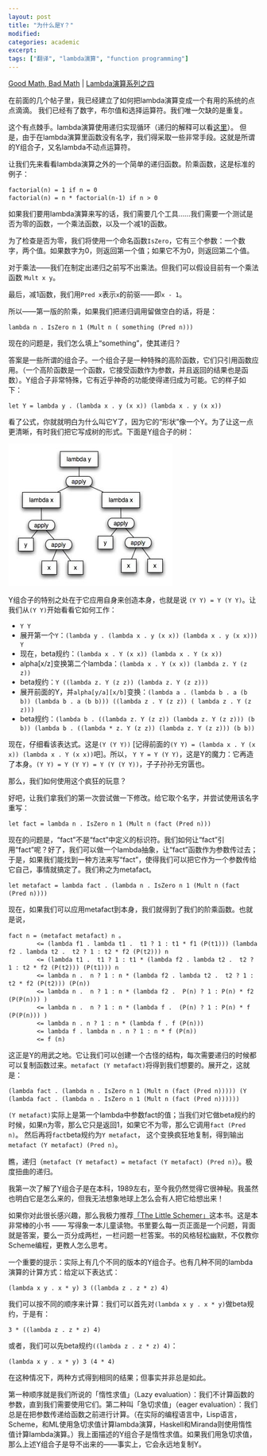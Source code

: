 ```yaml
---
layout: post
title: "为什么是Y？"
modified:
categories: academic
excerpt:
tags: ["翻译", "lambda演算", "function programming"]
---
```


[Good Math, Bad Math][1] | [Lambda演算系列之四][lc4]

在前面的几个帖子里，我已经建立了如何把lambda演算变成一个有用的系统的点点滴滴。 我们已经有了数字，布尔值和选择运算符。我们唯一欠缺的是重复。 

这个有点棘手。lambda演算使用递归实现循环（递归的解释可以看[这里][rec]）。 但是，由于在lambda演算里函数没有名字，我们得采取一些非常手段。这就是所谓的Y组合子，又名lambda不动点运算符。

让我们先来看看lambda演算之外的一个简单的递归函数。阶乘函数，这是标准的例子： 

    factorial(n) = 1 if n = 0 
    factorial(n) = n * factorial(n-1) if n > 0 

如果我们要用lambda演算来写的话，我们需要几个工具……我们需要一个测试是否为零的函数，一个乘法函数，以及一个减1的函数。 

为了检查是否为零，我们将使用一个命名函数`IsZero`，它有三个参数：一个数字，两个值。如果数字为0，则返回第一个值；如果它不为0，则返回第二个值。 

对于乘法——我们在制定出递归之前写不出乘法。但我们可以假设目前有一个乘法函数 `Mult x y`。 

最后，减1函数，我们用`Pred x`表示`x`的前驱——即`x - 1`。 

所以——第一版的阶乘，如果我们把递归调用留做空白的话，将是： 

    lambda n . IsZero n 1 (Mult n ( something (Pred n))) 

现在的问题是，我们怎么填上“something”，使其递归？ 

答案是一些所谓的组合子。一个组合子是一种特殊的高阶函数，它们只引用函数应用。（一个高阶函数是一个函数，它接受函数作为参数，并且返回的结果也是函数）。Y组合子非常特殊，它有近乎神奇的功能使得递归成为可能。它的样子如下： 

    let Y = lambda y . (lambda x . y (x x)) (lambda x . y (x x)) 

看了公式，你就就明白为什么叫它Y了，因为它的“形状”像一个Y。为了让这一点更清晰，有时我们把它写成树的形式。下面是Y组合子的树： 

![y-combinator](/images/y.jpg)

Y组合子的特别之处在于它应用自身来创造本身，也就是说 `(Y Y) = Y (Y Y)`。让我们从`(Y Y)`开始看看它如何工作：

* `Y Y` 
* 展开第一个`Y`：`(lambda y . (lambda x . y (x x)) (lambda x . y (x x))) Y` 
* 现在，beta规约：`(lambda x . Y (x x)) (lambda x . Y (x x))` 
* alpha[x/z]变换第二个lambda：`(lambda x . Y (x x)) (lambda z. Y (z z))` 
* beta规约：`Y ((lambda z. Y (z z)) (lambda z. Y (z z))) `
* 展开前面的Y，并`alpha[y/a][x/b]`变换：`(lambda a . (lambda b . a (b b)) (lambda b . a (b b))) ((lambda z . Y (z z)) ( lambda z . Y (z z)))` 
* beta规约：`(lambda b . ((lambda z. Y (z z)) (lambda z. Y (z z))) (b b)) (lambda b . ((lambda * z. Y (z z)) (lambda z. Y (z z))) (b b))` 

现在，仔细看该表达式。这是`(Y (Y Y))` [记得前面的`(Y Y) = (lambda x . Y (x x)) (lambda x . Y (x x))`吧]。所以， `Y Y = Y (Y Y)`，这是Y的魔力：它再造了本身。`(Y Y) = Y (Y Y) = Y (Y (Y Y))`，子子孙孙无穷匮也。 

那么，我们如何使用这个疯狂的玩意？ 

好吧，让我们拿我们的第一次尝试做一下修改。给它取个名字，并尝试使用该名字重写： 

    let fact = lambda n . IsZero n 1 (Mult n (fact (Pred n))) 

现在的问题是，“fact”不是“fact”中定义的标识符。我们如何让“fact”引用“fact”呢？好了，我们可以做一个lambda抽象，让“fact”函数作为参数传过去；于是，如果我们能找到一种方法来写“fact”，使得我们可以把它作为一个参数传给它自己，事情就搞定了。我们称之为metafact。 

    let metafact = lambda fact . (lambda n . IsZero n 1 (Mult n (fact (Pred n)))) 

现在，如果我们可以应用metafact到本身，我们就得到了我们的阶乘函数。也就是说， 

    fact n = (metafact metafact) n 。
            <= (lambda f1 . lambda t1 .  t1 ? 1 : t1 * f1 (P(t1))) (lambda f2 . lambda t2 .  t2 ? 1 : t2 * f2 (P(t2))) n  
            <= (lambda t1 .  t1 ? 1 : t1 * (lambda f2 . lambda t2 .  t2 ? 1 : t2 * f2 (P(t2))) (P(t1))) n
            <= lambda n .  n ? 1 : n * (lambda f2 . lambda t2 .  t2 ? 1 : t2 * f2 (P(t2))) (P(n))
            <= lambda n .  n ? 1 : n * (lambda f2 .  P(n) ? 1 : P(n) * f2 (P(P(n))) ) 
            <= lambda n .  n ? 1 : n * (lambda f .  (P(n) ? 1 : P(n) * f (P(P(n))) )
            <= lambda n . n ? 1 : n * (lambda f . f (P(n)))
            <= lambda f . lambda n . n ? 1 : n * f (P(n))
            <= f (n)

这正是Y的用武之地。它让我们可以创建一个古怪的结构，每次需要递归的时候都可以复制函数过来。`metafact (Y metafact)`将得到我们想要的。展开之，这就是： 

    (lambda fact . (lambda n . IsZero n 1 (Mult n (fact (Pred n))))) (Y (lambda fact . (lambda n . IsZero n 1 (Mult n (fact (Pred n)))))) 

`(Y metafact)`实际上是第一个lambda中参数fact的值；当我们对它做beta规约的时候，如果n为零，那么它只是返回1，如果它不为零，那么它调用`fact (Pred n)`。 然后再将`fact`beta规约为`Y metafact`， 这个变换疯狂地复制，得到输出`metafact (Y metafact) (Pred n)`。 

瞧，递归（`metafact (Y metafact) = metafact (Y metafact) (Pred n)`）。极度扭曲的递归。 

我第一次了解了Y组合子是在本科，1989左右，至今我仍然觉得它很神秘。我虽然也明白它是怎么来的，但我无法想象地球上怎么会有人把它给想出来！ 

如果你对此很长感兴趣，那么我极力推荐[「The Little Schemer」][litsch]这本书。这是本非常棒的小书 —— 写得象一本儿童读物。书里要么每一页正面是一个问题，背面就是答案，要么一页分成两栏，一栏问题一栏答案。书的风格轻松幽默，不仅教你Scheme编程，更教人怎么思考。 

一个重要的提示：实际上有几个不同的版本的Y组合子。也有几种不同的lambda演算的计算方式：给定以下表达式： 

    (lambda x y . x * y) 3 ((lambda z . z * z) 4) 

我们可以按不同的顺序来计算：我们可以首先对`(lambda x y . x * y)`做beta规约，于是有：

    3 * ((lambda z . z * z) 4) 

或者，我们可以先beta规约`((lambda z . z * z) 4)`：

    (lambda x y . x * y) 3 (4 * 4) 

在这种情况下，两种方式得到相同的结果；但事实并非总是如此。 

第一种顺序就是我们所说的「惰性求值」（Lazy evaluation）：我们不计算函数的参数，直到我们需要使用它们。第二种叫「急切求值」（eager evaluation）：我们总是在把参数传递给函数之前进行计算。（在实际的编程语言中，Lisp语言，Scheme，和ML使用急切求值计算lambda演算，Haskell和Miranda则使用惰性值计算lambda演算。）我上面描述的Y组合子是惰性求值。如果我们用急切求值，那么上述Y组合子是导不出来的——事实上，它会永远地复制Y。

[1]: http://goodmath.blogspot.com/
[lc4]: http://goodmath.blogspot.com/2006/05/why-oh-why-y.html
[rec]: http://goodmath.blogspot.com/2006/03/clarifying-recursion.html
[litsch]: http://www.amazon.com/gp/product/0262560992/ref=pd_sim_books/104-7045044-8378353?n=283155